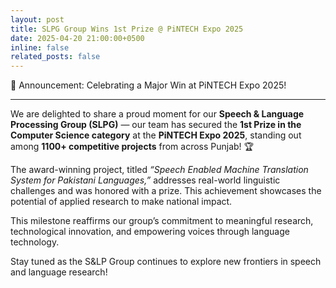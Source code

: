 ```yaml
---
layout: post
title: SLPG Group Wins 1st Prize @ PiNTECH Expo 2025
date: 2025-04-20 21:00:00+0500 
inline: false
related_posts: false
---
```

🎉 Announcement: Celebrating a Major Win at PiNTECH Expo 2025!

***

We are delighted to share a proud moment for our **Speech & Language Processing Group (SLPG)** — our team has secured the **1st Prize in the Computer Science category** at the **PiNTECH Expo 2025**, standing out among **1100+ competitive projects** from across Punjab! 🏆

The award-winning project, titled _“Speech Enabled Machine Translation System for Pakistani Languages,”_ addresses real-world linguistic challenges and was honored with a prize. This achievement showcases the potential of applied research to make national impact.

This milestone reaffirms our group’s commitment to meaningful research, technological innovation, and empowering voices through language technology.

Stay tuned as the S&LP Group continues to explore new frontiers in speech and language research!


